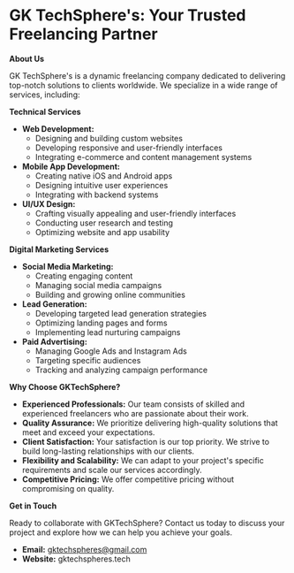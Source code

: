 # GK TechSphere's: Your Trusted Freelancing Partner

**About Us**

GK TechSphere's is a dynamic freelancing company dedicated to delivering top-notch solutions to clients worldwide. We specialize in a wide range of services, including:

**Technical Services**

* **Web Development:**
    * Designing and building custom websites
    * Developing responsive and user-friendly interfaces
    * Integrating e-commerce and content management systems
* **Mobile App Development:**
    * Creating native iOS and Android apps
    * Designing intuitive user experiences
    * Integrating with backend systems
* **UI/UX Design:**
    * Crafting visually appealing and user-friendly interfaces
    * Conducting user research and testing
    * Optimizing website and app usability

**Digital Marketing Services**

* **Social Media Marketing:**
    * Creating engaging content
    * Managing social media campaigns
    * Building and growing online communities
* **Lead Generation:**
    * Developing targeted lead generation strategies
    * Optimizing landing pages and forms
    * Implementing lead nurturing campaigns
* **Paid Advertising:**
    * Managing Google Ads and Instagram Ads
    * Targeting specific audiences
    * Tracking and analyzing campaign performance

**Why Choose GKTechSphere?**

* **Experienced Professionals:** Our team consists of skilled and experienced freelancers who are passionate about their work.
* **Quality Assurance:** We prioritize delivering high-quality solutions that meet and exceed your expectations.
* **Client Satisfaction:** Your satisfaction is our top priority. We strive to build long-lasting relationships with our clients.
* **Flexibility and Scalability:** We can adapt to your project's specific requirements and scale our services accordingly.
* **Competitive Pricing:** We offer competitive pricing without compromising on quality.

**Get in Touch**

Ready to collaborate with GKTechSphere? Contact us today to discuss your project and explore how we can help you achieve your goals.

* **Email:** gktechspheres@gmail.com
* **Website:** gktechspheres.tech


<!---
gktechspheres/gktechspheres is a ✨ special ✨ repository because its `README.md` (this file) appears on your GitHub profile.
You can click the Preview link to take a look at your changes.
--->
